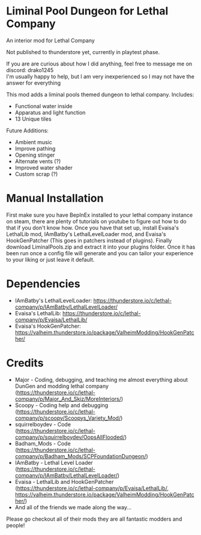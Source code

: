 # Liminal Pool Dungeon for Lethal Company
An interior mod for Lethal Company

Not published to thunderstore yet, currently in playtest phase.

If you are are curious about how I did anything, feel free to message me on discord: drako1245  
I'm usually happy to help, but I am very inexperienced so I may not have the answer for everything  

This mod adds a liminal pools themed dungeon to lethal company.
Includes:
- Functional water inside
- Apparatus and light function
- 13 Unique tiles

Future Additions:
- Ambient music
- Improve pathing
- Opening stinger
- Alternate vents (?)
- Improved water shader
- Custom scrap (?)

# Manual Installation
First make sure you have BepInEx installed to your lethal company instance on steam, there
are plenty of tutorials on youtube to figure out how to do that if you don't know how. Once
you have that set up, install Evaisa's LethalLib mod, IAmBatby's LethalLevelLoader mod, and
Evaisa's HookGenPatcher (This goes in patchers instead of plugins). Finally download 
LiminalPools.zip and extract it into your plugins folder. Once it has been run once a config
file will generate and you can tailor your experience to your liking or just leave it default.

# Dependencies
- IAmBatby's LethalLevelLoader: https://thunderstore.io/c/lethal-company/p/IAmBatby/LethalLevelLoader/
- Evaisa's LethalLib: https://thunderstore.io/c/lethal-company/p/Evaisa/LethalLib/
- Evaisa's HookGenPatcher: https://valheim.thunderstore.io/package/ValheimModding/HookGenPatcher/

# Credits
- Major - Coding, debugging, and teaching me almost everything about DunGen and modding lethal company  
  (https://thunderstore.io/c/lethal-company/p/Major_And_Skiz/MoreInteriors/)
- Scoopy - Coding help and debugging  
  (https://thunderstore.io/c/lethal-company/p/scoopy/Scoopys_Variety_Mod/)
- squirrelboydev - Code  
  (https://thunderstore.io/c/lethal-company/p/squirrelboydev/OopsAllFlooded/)
- Badham_Mods - Code  
  (https://thunderstore.io/c/lethal-company/p/Badham_Mods/SCPFoundationDungeon/)
- IAmBatby - Lethal Level Loader  
  (https://thunderstore.io/c/lethal-company/p/IAmBatby/LethalLevelLoader/)
- Evaisa - LethalLib and HookGenPatcher  
  (https://thunderstore.io/c/lethal-company/p/Evaisa/LethalLib/,  
  https://valheim.thunderstore.io/package/ValheimModding/HookGenPatcher/)
- And all of the friends we made along the way...

Please go checkout all of their mods they are all fantastic modders and people!
